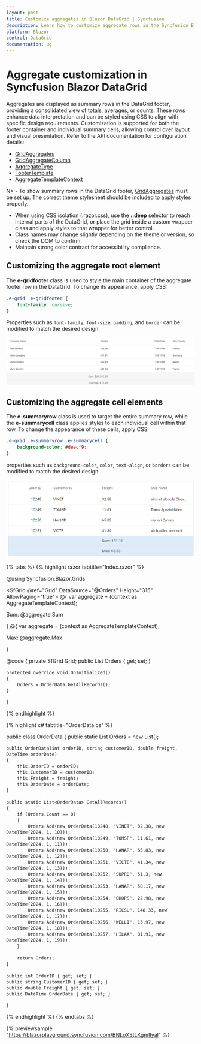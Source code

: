 ```yaml
---
layout: post
title: Customize aggregates in Blazor DataGrid | Syncfusion
description: Learn how to customize aggregate rows in the Syncfusion Blazor DataGrid using CSS, including footer containers and summary cells.
platform: Blazor
control: DataGrid
documentation: ug
---
```


# Aggregate customization in Syncfusion Blazor DataGrid

Aggregates are displayed as summary rows in the DataGrid footer, providing a consolidated view of totals, averages, or counts. These rows enhance data interpretation and can be styled using CSS to align with specific design requirements. Customization is supported for both the footer container and individual summary cells, allowing control over layout and visual presentation. Refer to the API documentation for configuration details:

- [GridAggregates](https://help.syncfusion.com/cr/blazor/Syncfusion.Blazor.Grids.GridAggregates.html)
- [GridAggregateColumn](https://help.syncfusion.com/cr/blazor/Syncfusion.Blazor.Grids.GridAggregateColumn.html)
- [AggregateType](https://help.syncfusion.com/cr/blazor/Syncfusion.Blazor.Grids.AggregateType.html)
- [FooterTemplate](https://help.syncfusion.com/cr/blazor/Syncfusion.Blazor.Grids.GridAggregateColumn.html#Syncfusion_Blazor_Grids_GridAggregateColumn_FooterTemplate)
- [AggregateTemplateContext](https://help.syncfusion.com/cr/blazor/Syncfusion.Blazor.Grids.AggregateTemplateContext.html)

N> - To show summary rows in the DataGrid footer, [GridAggregates](https://help.syncfusion.com/cr/blazor/Syncfusion.Blazor.Grids.GridAggregates.html) must be set up. The correct theme stylesheet should be included to apply styles properly. 
- When using CSS isolation (.razor.css), use the **::deep** selector to reach internal parts of the DataGrid, or place the grid inside a custom wrapper class and apply styles to that wrapper for better control. 
- Class names may change slightly depending on the theme or version, so check the DOM to confirm. 
- Maintain strong color contrast for accessibility compliance.

## Customizing the aggregate root element

The **e-gridfooter** class is used to style the main container of the aggregate footer row in the DataGrid. To change its appearance, apply CSS:

```css
.e-grid .e-gridfooter {
    font-family: cursive;
}
```

Properties such as `font-family`, `font-size`, `padding`, and `border` can be modified to match the desired design.

![Blazor DataGrid aggregate footer root with custom font](../images/style-and-appearance/aggregate-root-element.png)

## Customizing the aggregate cell elements

The **e-summaryrow** class is used to target the entire summary row, while the **e-summarycell** class applies styles to each individual cell within that row. To change the appearance of these cells, apply CSS:

```css
.e-grid .e-summaryrow .e-summarycell {
    background-color: #deecf9;
}
```

properties such as `background-color`, `color`, `text-align`, or `borders` can be modified to match the desired design.

![Blazor DataGrid aggregate summary cell with custom background color](../images/style-and-appearance/aggregate-cell-element.png)

{% tabs %}
{% highlight razor tabtitle="Index.razor" %}

@using Syncfusion.Blazor.Grids

<SfGrid @ref="Grid" DataSource="@Orders" Height="315" AllowPaging="true">
    <GridPageSettings PageSize="8"></GridPageSettings>
    <GridAggregates>
        <GridAggregate>
            <GridAggregateColumns>
                <GridAggregateColumn Field=@nameof(OrderData.Freight) Type="AggregateType.Sum" >
                    <FooterTemplate>
                        @{
                            var aggregate = (context as AggregateTemplateContext);
                            <div>
                                <p>Sum: @aggregate.Sum</p>
                            </div>
                        }
                    </FooterTemplate>
                </GridAggregateColumn>
            </GridAggregateColumns>
        </GridAggregate>
        <GridAggregate>
            <GridAggregateColumns>
                <GridAggregateColumn Field=@nameof(OrderData.Freight) Type="AggregateType.Max">
                    <FooterTemplate>
                        @{
                            var aggregate = (context as AggregateTemplateContext);
                            <div>
                                <p>Max: @aggregate.Max</p>
                            </div>
                        }
                    </FooterTemplate>
                </GridAggregateColumn>
            </GridAggregateColumns>
        </GridAggregate>
    </GridAggregates>
    <GridColumns>
        <GridColumn Field=@nameof(OrderData.OrderID) HeaderText="Order ID" TextAlign="Syncfusion.Blazor.Grids.TextAlign.Right" Width="140"></GridColumn>
        <GridColumn Field=@nameof(OrderData.CustomerID) HeaderText="Customer ID" Width="120"></GridColumn>
        <GridColumn Field=@nameof(OrderData.Freight) HeaderText="Freight" TextAlign="Syncfusion.Blazor.Grids.TextAlign.Right" Width="120"></GridColumn>
        <GridColumn Field=@nameof(OrderData.OrderDate) HeaderText="Order Date" Format="d" Width="100" TextAlign="Syncfusion.Blazor.Grids.TextAlign.Right"></GridColumn>
    </GridColumns>
</SfGrid>

<style>
    .e-grid .e-gridfooter {
        font-family: cursive;
    }
    .e-grid .e-summaryrow .e-summarycell {
        background-color: #deecf9;
    }
</style>

@code {
    private SfGrid<OrderData> Grid;
    public List<OrderData> Orders { get; set; }

    protected override void OnInitialized()
    {
        Orders = OrderData.GetAllRecords();
    }
}

{% endhighlight %}

{% highlight c# tabtitle="OrderData.cs" %}

public class OrderData
{
    public static List<OrderData> Orders = new List<OrderData>();

    public OrderData(int orderID, string customerID, double freight, DateTime orderDate)
    {
        this.OrderID = orderID;
        this.CustomerID = customerID;
        this.Freight = freight;
        this.OrderDate = orderDate;
    }

    public static List<OrderData> GetAllRecords()
    {
        if (Orders.Count == 0)
        {
            Orders.Add(new OrderData(10248, "VINET", 32.38, new DateTime(2024, 1, 10)));
            Orders.Add(new OrderData(10249, "TOMSP", 11.61, new DateTime(2024, 1, 11)));
            Orders.Add(new OrderData(10250, "HANAR", 65.83, new DateTime(2024, 1, 12)));
            Orders.Add(new OrderData(10251, "VICTE", 41.34, new DateTime(2024, 1, 13)));
            Orders.Add(new OrderData(10252, "SUPRD", 51.3, new DateTime(2024, 1, 14)));
            Orders.Add(new OrderData(10253, "HANAR", 58.17, new DateTime(2024, 1, 15)));
            Orders.Add(new OrderData(10254, "CHOPS", 22.98, new DateTime(2024, 1, 16)));
            Orders.Add(new OrderData(10255, "RICSU", 148.33, new DateTime(2024, 1, 17)));
            Orders.Add(new OrderData(10256, "WELLI", 13.97, new DateTime(2024, 1, 18)));
            Orders.Add(new OrderData(10257, "HILAA", 81.91, new DateTime(2024, 1, 19)));
        }

        return Orders;
    }

    public int OrderID { get; set; }
    public string CustomerID { get; set; }
    public double Freight { get; set; }
    public DateTime OrderDate { get; set; }
}

{% endhighlight %}
{% endtabs %}

{% previewsample "https://blazorplayground.syncfusion.com/BNLoXStLKgmIIyaI" %}